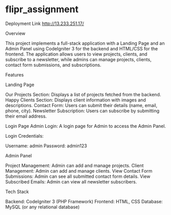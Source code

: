 # flipr_assignment

Deployment Link 
http://13.233.251.17/

Overview

This project implements a full-stack application with a Landing Page and an Admin Panel using CodeIgniter 3 for the backend and HTML/CSS for the frontend. The application allows users to view projects, clients, and subscribe to a newsletter, while admins can manage projects, clients, contact form submissions, and subscriptions.

Features

Landing Page

Our Projects Section: Displays a list of projects fetched from the backend.
Happy Clients Section: Displays client information with images and descriptions.
Contact Form: Users can submit their details (name, email, phone, city).
Newsletter Subscription: Users can subscribe by submitting their email address.

Login Page
Admin Login: A login page for Admin to access the Admin Panel.

Login Credentials:

Username: admin
Password: admin123

Admin Panel

Project Management: Admin can add and manage projects.
Client Management: Admin can add and manage clients.
View Contact Form Submissions: Admin can see all submitted contact form details.
View Subscribed Emails: Admin can view all newsletter subscribers.

Tech Stack

Backend: CodeIgniter 3 (PHP Framework)
Frontend: HTML, CSS
Database: MySQL (or any relational database)
